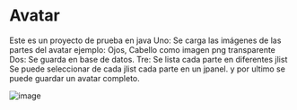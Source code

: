 # Avatar
Este es un proyecto de prueba en java
Uno: Se carga las imágenes de las partes del avatar ejemplo: Ojos, Cabello como imagen png transparente
Dos: Se guarda en base de datos. 
Tre: Se lista cada parte en diferentes jlist 
Se puede seleccionar de cada jlist cada parte en un jpanel.
y por ultimo se puede guardar un avatar completo. 


![image](https://user-images.githubusercontent.com/44823285/138630636-3c062dcd-2bcd-4ef8-8d64-637cd7b81f21.png)
